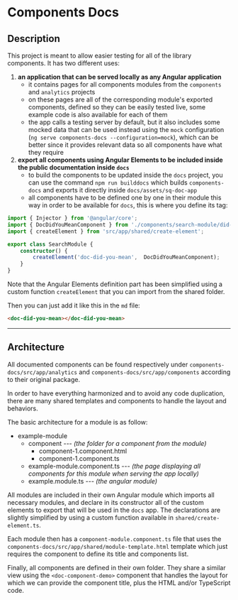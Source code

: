 # Components Docs

## Description

This project is meant to allow easier testing for all of the library components. It has two different uses:
1. **an application that can be served locally as any Angular application**
    - it contains pages for all components modules from the `components` and `analytics` projects
    - on these pages are all of the corresponding module's exported components, defined so they can be easily tested live, some example code is also available for each of them
    - the app calls a testing server by default, but it also includes some mocked data that can be used instead using the `mock` configuration (`ng serve components-docs --configuration=mock`), which can be better since it provides relevant data so all components have what they require
2. **export all components using Angular Elements to be included inside the public documentation inside `docs`**
    - to build the components to be updated inside the `docs` project, you can use the command `npm run builddocs` which builds `components-docs` and exports it directly inside `docs/assets/sq-doc-app`
    - all components have to be defined one by one in their module this way in order to be available for `docs`, this is where you define its tag:

```ts
import { Injector } from '@angular/core';
import { DocDidYouMeanComponent } from './components/search-module/did-you-mean/did-you-mean.component';
import { createElement } from 'src/app/shared/create-element';

export class SearchModule {
    constructor() {
        createElement('doc-did-you-mean',  DocDidYouMeanComponent);
    }
}
```

Note that the Angular Elements definition part has been simplified using a custom function ``createElement`` that you can import from the shared folder.

Then you can just add it like this in the `md` file:
```html
<doc-did-you-mean></doc-did-you-mean>
```

---

## Architecture

All documented components can be found respectively under ``components-docs/src/app/analytics`` and ``components-docs/src/app/components`` according to their original package.

In order to have everything harmonized and to avoid any code duplication, there are many shared templates and components to handle the layout and behaviors.

The basic architecture for a module is as follow:
- example-module
    - component _--- (the folder for a component from the module)_
        - component-1.component.html
        - component-1.component.ts
    - example-module.component.ts _--- (the page displaying all components for this module when serving the app locally)_
    - example.module.ts _--- (the angular module)_

All modules are included in their own Angular module which imports all necessary modules, and declare in its constructor all of the custom elements to export that will be used in the ``docs`` app. The declarations are slightly simplified by using a custom function available in ``shared/create-element.ts``.

Each module then has a ``component-module.component.ts`` file that uses the ``components-docs/src/app/shared/module-template.html`` template which just requires the component to define its title and components list.

Finally, all components are defined in their own folder. They share a similar view using the ``<doc-component-demo>`` component that handles the layout for which we can provide the component  title, plus the HTML and/or TypeScript code.